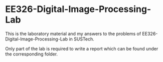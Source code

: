 # EE326-Digital-Image-Processing-Lab

This is the laboratory material and my answers to the problems of EE326-Digital-Image-Processing-Lab in SUSTech.

Only part of the lab is required to write a report which can be found under the corresponding folder.
